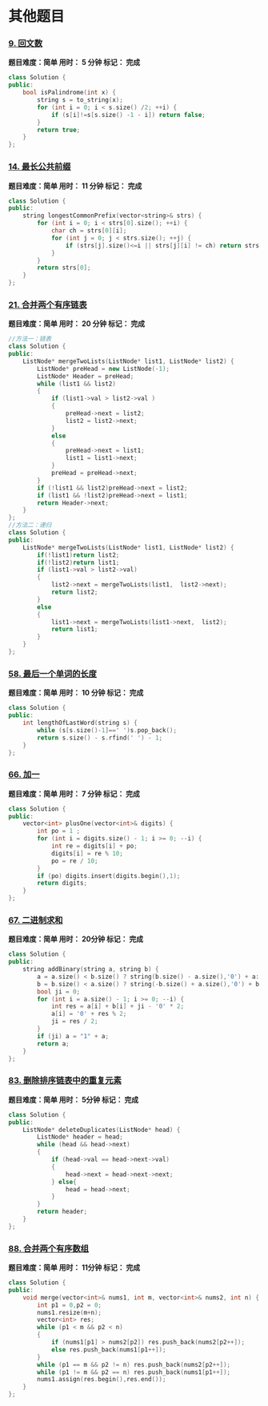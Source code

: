 # 其他题目

### [9. 回文数](https://leetcode.cn/problems/palindrome-number/)

**题目难度：简单                     用时： 5 分钟                      标记： 完成**

```cpp
class Solution {
public:
    bool isPalindrome(int x) {
        string s = to_string(x);
        for (int i = 0; i < s.size() /2; ++i) {
            if (s[i]!=s[s.size() -1 - i]) return false;
        }
        return true;
    }
};
```

### [14. 最长公共前缀](https://leetcode.cn/problems/longest-common-prefix/)

**题目难度：简单                     用时： 11 分钟                      标记： 完成**

```cpp
class Solution {
public:
    string longestCommonPrefix(vector<string>& strs) {
        for (int i = 0; i < strs[0].size(); ++i) {
            char ch = strs[0][i];
            for (int j = 0; j < strs.size(); ++j) {
                if (strs[j].size()<=i || strs[j][i] != ch) return strs[0].substr(0,i);
            }
        }
        return strs[0];
    }
};
```

### [21. 合并两个有序链表](https://leetcode.cn/problems/merge-two-sorted-lists/)

**题目难度：简单                     用时： 20 分钟                      标记： 完成**

```cpp
//方法一：链表
class Solution {
public:
    ListNode* mergeTwoLists(ListNode* list1, ListNode* list2) {
        ListNode* preHead = new ListNode(-1);
        ListNode* Header = preHead;
        while (list1 && list2)
        {
            if (list1->val > list2->val )
            {
                preHead->next = list2;
                list2 = list2->next;
            }
            else
            {
                preHead->next = list1;
                list1 = list1->next;
            }
            preHead = preHead->next;
        }
        if (!list1 && list2)preHead->next = list2;
        if (list1 && !list2)preHead->next = list1;
        return Header->next;
    }
};
//方法二：递归
class Solution {
public:
    ListNode* mergeTwoLists(ListNode* list1, ListNode* list2) {
        if(!list1)return list2;
        if(!list2)return list1;
        if (list1->val > list2->val)
        {
            list2->next = mergeTwoLists(list1,  list2->next);
            return list2;
        }
        else
        {
            list1->next = mergeTwoLists(list1->next,  list2);
            return list1;
        }
    }
};
```

### [58. 最后一个单词的长度](https://leetcode.cn/problems/length-of-last-word/)

**题目难度：简单                     用时： 10 分钟                      标记： 完成**

```cpp
class Solution {
public:
    int lengthOfLastWord(string s) {
        while (s[s.size()-1]==' ')s.pop_back();
        return s.size() - s.rfind(' ') - 1;
    }
};
```

### [66. 加一](https://leetcode.cn/problems/plus-one/)

**题目难度：简单                     用时： 7 分钟                      标记： 完成**

```cpp
class Solution {
public:
    vector<int> plusOne(vector<int>& digits) {
        int po = 1 ;
        for (int i = digits.size() - 1; i >= 0; --i) {
            int re = digits[i] + po;
            digits[i] = re % 10;
            po = re / 10;
        }
        if (po) digits.insert(digits.begin(),1);
        return digits;
    }
};
```

### [67. 二进制求和](https://leetcode.cn/problems/add-binary/)

**题目难度：简单                     用时： 20分钟                      标记： 完成**

```cpp
class Solution {
public:
    string addBinary(string a, string b) {
        a = a.size() < b.size() ? string(b.size() - a.size(),'0') + a: a;
        b = b.size() < a.size() ? string(-b.size() + a.size(),'0') + b : b;
        bool ji = 0;
        for (int i = a.size() - 1; i >= 0; --i) {
            int res = a[i] + b[i] + ji - '0' * 2;
            a[i] = '0' + res % 2;
            ji = res / 2;
        }
        if (ji) a = "1" + a;
        return a;
    }
};
```

### [83. 删除排序链表中的重复元素](https://leetcode.cn/problems/remove-duplicates-from-sorted-list/)

**题目难度：简单                     用时： 5分钟                      标记： 完成**

```cpp
class Solution {
public:
    ListNode* deleteDuplicates(ListNode* head) {
        ListNode* header = head;
        while (head && head->next)
        {
            if (head->val == head->next->val)
            {
                head->next = head->next->next;
            } else{
                head = head->next;
            }
        }
        return header;
    }
};
```

### [88. 合并两个有序数组](https://leetcode.cn/problems/merge-sorted-array/)

**题目难度：简单                     用时： 11分钟                      标记： 完成**

```cpp
class Solution {
public:
    void merge(vector<int>& nums1, int m, vector<int>& nums2, int n) {
        int p1 = 0,p2 = 0;
        nums1.resize(m+n);
        vector<int> res;
        while (p1 < m && p2 < n)
        {
            if (nums1[p1] > nums2[p2]) res.push_back(nums2[p2++]);
            else res.push_back(nums1[p1++]);
        }
        while (p1 == m && p2 != n) res.push_back(nums2[p2++]);
        while (p1 != m && p2 == n) res.push_back(nums1[p1++]);
        nums1.assign(res.begin(),res.end());
    }
};
```

